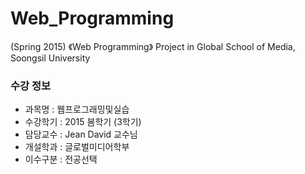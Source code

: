 # Web_Programming
(Spring 2015) 《Web Programming》 Project in Global School of Media, Soongsil University

### 수강 정보

- 과목명 : 웹프로그래밍및실습
- 수강학기 : 2015 봄학기 (3학기)
- 담당교수 : Jean David 교수님
- 개설학과 : 글로벌미디어학부 
- 이수구분 : 전공선택

